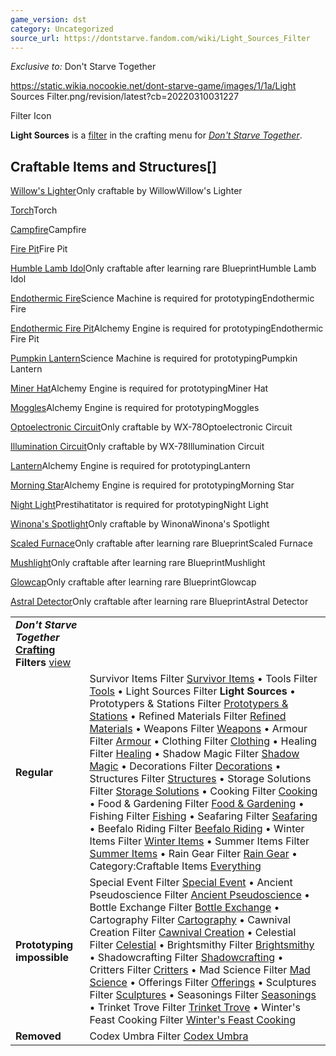 ```yaml
---
game_version: dst
category: Uncategorized
source_url: https://dontstarve.fandom.com/wiki/Light_Sources_Filter
---
```


*Exclusive to:* Don't Starve Together

 https://static.wikia.nocookie.net/dont-starve-game/images/1/1a/Light Sources Filter.png/revision/latest?cb=20220310031227 

Filter Icon

 

**Light Sources** is a [filter](/wiki/Crafting#Crafting_Filter "Crafting") in the crafting menu for *[Don't Starve Together](/wiki/Don%27t_Starve_Together "Don't Starve Together")*.

## Craftable Items and Structures[]

[Willow's Lighter](/wiki/Willow%27s_Lighter "Willow's Lighter")Only craftable by WillowWillow's Lighter

[Torch](/wiki/Torch "Torch")Torch

[Campfire](/wiki/Campfire "Campfire")Campfire

[Fire Pit](/wiki/Fire_Pit "Fire Pit")Fire Pit

[Humble Lamb Idol](/wiki/Humble_Lamb_Idol "Humble Lamb Idol")Only craftable after learning rare BlueprintHumble Lamb Idol

[Endothermic Fire](/wiki/Endothermic_Fire "Endothermic Fire")Science Machine is required for prototypingEndothermic Fire

[Endothermic Fire Pit](/wiki/Endothermic_Fire_Pit "Endothermic Fire Pit")Alchemy Engine is required for prototypingEndothermic Fire Pit

[Pumpkin Lantern](/wiki/Pumpkin_Lantern "Pumpkin Lantern")Science Machine is required for prototypingPumpkin Lantern

[Miner Hat](/wiki/Miner_Hat "Miner Hat")Alchemy Engine is required for prototypingMiner Hat

[Moggles](/wiki/Moggles "Moggles")Alchemy Engine is required for prototypingMoggles

[Optoelectronic Circuit](/wiki/Optoelectronic_Circuit "Optoelectronic Circuit")Only craftable by WX-78Optoelectronic Circuit

[Illumination Circuit](/wiki/Illumination_Circuit "Illumination Circuit")Only craftable by WX-78Illumination Circuit

[Lantern](/wiki/Lantern "Lantern")Alchemy Engine is required for prototypingLantern

[Morning Star](/wiki/Morning_Star "Morning Star")Alchemy Engine is required for prototypingMorning Star

[Night Light](/wiki/Night_Light "Night Light")Prestihatitator is required for prototypingNight Light

[Winona's Spotlight](/wiki/Winona%27s_Spotlight "Winona's Spotlight")Only craftable by WinonaWinona's Spotlight

[Scaled Furnace](/wiki/Scaled_Furnace "Scaled Furnace")Only craftable after learning rare BlueprintScaled Furnace

[Mushlight](/wiki/Mushlight "Mushlight")Only craftable after learning rare BlueprintMushlight

[Glowcap](/wiki/Glowcap "Glowcap")Only craftable after learning rare BlueprintGlowcap

[Astral Detector](/wiki/Astral_Detector "Astral Detector")Only craftable after learning rare BlueprintAstral Detector

|  |  |
| --- | --- |
| ***Don't Starve Together* [Crafting](/wiki/Crafting "Crafting") Filters** [view](/wiki/Template:Crafting_Filters "Template:Crafting Filters") | |
| **Regular** | Survivor Items Filter [Survivor Items](/wiki/Survivor_Items_Filter "Survivor Items Filter") • Tools Filter [Tools](/wiki/Tools_Filter "Tools Filter") • Light Sources Filter **Light Sources** • Prototypers & Stations Filter [Prototypers & Stations](/wiki/Prototypers_%26_Stations_Filter "Prototypers & Stations Filter") • Refined Materials Filter [Refined Materials](/wiki/Refined_Materials_Filter "Refined Materials Filter") • Weapons Filter [Weapons](/wiki/Weapons_Filter "Weapons Filter") • Armour Filter [Armour](/wiki/Armour_Filter "Armour Filter") • Clothing Filter [Clothing](/wiki/Clothing_Filter "Clothing Filter") • Healing Filter [Healing](/wiki/Healing_Filter "Healing Filter") • Shadow Magic Filter [Shadow Magic](/wiki/Shadow_Magic_Filter "Shadow Magic Filter") • Decorations Filter [Decorations](/wiki/Decorations_Filter "Decorations Filter") • Structures Filter [Structures](/wiki/Structures_Filter "Structures Filter") • Storage Solutions Filter [Storage Solutions](/wiki/Storage_Solutions_Filter "Storage Solutions Filter") • Cooking Filter [Cooking](/wiki/Cooking_Filter "Cooking Filter") • Food & Gardening Filter [Food & Gardening](/wiki/Food_%26_Gardening_Filter "Food & Gardening Filter") • Fishing Filter [Fishing](/wiki/Fishing_Filter "Fishing Filter") • Seafaring Filter [Seafaring](/wiki/Seafaring_Filter "Seafaring Filter") • Beefalo Riding Filter [Beefalo Riding](/wiki/Beefalo_Riding_Filter "Beefalo Riding Filter") • Winter Items Filter [Winter Items](/wiki/Winter_Items_Filter "Winter Items Filter") • Summer Items Filter [Summer Items](/wiki/Summer_Items_Filter "Summer Items Filter") • Rain Gear Filter [Rain Gear](/wiki/Rain_Gear_Filter "Rain Gear Filter") • Category:Craftable Items [Everything](/wiki/Category:Craftable_Items "Category:Craftable Items") |
| **Prototyping impossible** | Special Event Filter [Special Event](/wiki/Special_Event_Filter "Special Event Filter") • Ancient Pseudoscience Filter [Ancient Pseudoscience](/wiki/Ancient_Pseudoscience_Filter "Ancient Pseudoscience Filter") • Bottle Exchange Filter [Bottle Exchange](/wiki/Bottle_Exchange_Filter "Bottle Exchange Filter") • Cartography Filter [Cartography](/wiki/Cartography_Filter "Cartography Filter") • Cawnival Creation Filter [Cawnival Creation](/wiki/Cawnival_Creation_Filter "Cawnival Creation Filter") • Celestial Filter [Celestial](/wiki/Celestial_Filter "Celestial Filter") • Brightsmithy Filter [Brightsmithy](/wiki/Brightsmithy_Filter "Brightsmithy Filter") • Shadowcrafting Filter [Shadowcrafting](/wiki/Shadowcrafting_Filter "Shadowcrafting Filter") • Critters Filter [Critters](/wiki/Critters_Filter "Critters Filter") • Mad Science Filter [Mad Science](/wiki/Mad_Science_Filter "Mad Science Filter") • Offerings Filter [Offerings](/wiki/Offerings_Filter "Offerings Filter") • Sculptures Filter [Sculptures](/wiki/Sculptures_Filter "Sculptures Filter") • Seasonings Filter [Seasonings](/wiki/Seasonings_Filter "Seasonings Filter") • Trinket Trove Filter [Trinket Trove](/wiki/Trinket_Trove_Filter "Trinket Trove Filter") • Winter's Feast Cooking Filter [Winter's Feast Cooking](/wiki/Winter%27s_Feast_Cooking_Filter "Winter's Feast Cooking Filter") |
| **Removed** | Codex Umbra Filter [Codex Umbra](/wiki/Codex_Umbra_Filter "Codex Umbra Filter") |